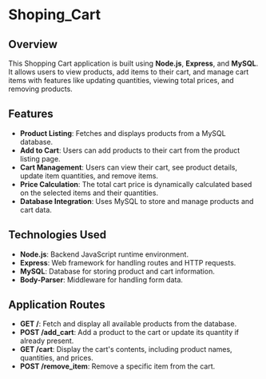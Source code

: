 # Shoping_Cart

## Overview
This Shopping Cart application is built using **Node.js**, **Express**, and **MySQL**. It allows users to view products, add items to their cart, and manage cart items with features like updating quantities, viewing total prices, and removing products.

## Features
- **Product Listing**: Fetches and displays products from a MySQL database.
- **Add to Cart**: Users can add products to their cart from the product listing page.
- **Cart Management**: Users can view their cart, see product details, update item quantities, and remove items.
- **Price Calculation**: The total cart price is dynamically calculated based on the selected items and their quantities.
- **Database Integration**: Uses MySQL to store and manage products and cart data.

## Technologies Used
- **Node.js**: Backend JavaScript runtime environment.
- **Express**: Web framework for handling routes and HTTP requests.
- **MySQL**: Database for storing product and cart information.
- **Body-Parser**: Middleware for handling form data.

## Application Routes
- **GET /**: Fetch and display all available products from the database.
- **POST /add_cart**: Add a product to the cart or update its quantity if already present.
- **GET /cart**: Display the cart's contents, including product names, quantities, and prices.
- **POST /remove_item**: Remove a specific item from the cart.
